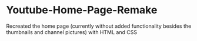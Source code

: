 # Youtube-Home-Page-Remake
Recreated the home page (currently without added functionality besides the thumbnails and channel pictures) with HTML and CSS
